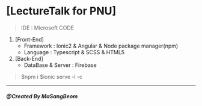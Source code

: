 
[LectureTalk for PNU]
=====================================
> IDE : Microsoft CODE

1. [Front-End]
	- Framework : Ionic2 & Angular & Node package manager(npm)
	- Language : Typescript & SCSS & HTML5
2. [Back-End]
    - DataBase & Server : Firebase


> $npm i
> $ionic serve -l -c

* * *
#####  @Created By MaSangBeom
